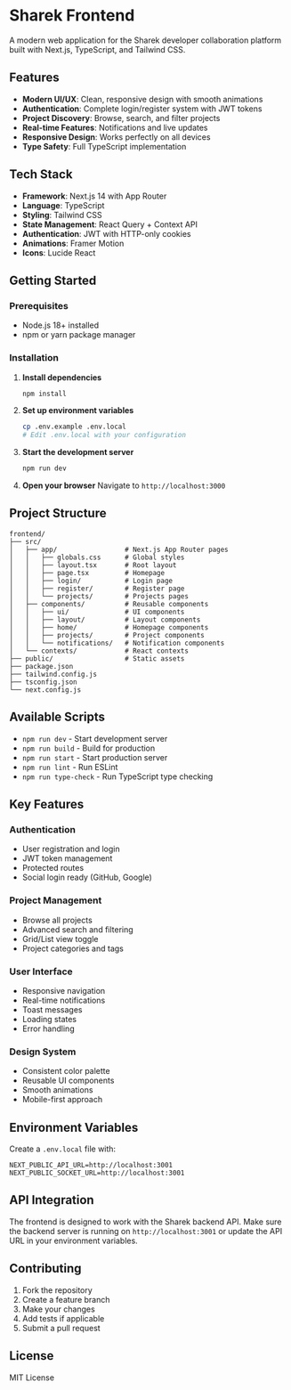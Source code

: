 # Sharek Frontend

A modern web application for the Sharek developer collaboration platform built with Next.js, TypeScript, and Tailwind CSS.

## Features

- **Modern UI/UX**: Clean, responsive design with smooth animations
- **Authentication**: Complete login/register system with JWT tokens
- **Project Discovery**: Browse, search, and filter projects
- **Real-time Features**: Notifications and live updates
- **Responsive Design**: Works perfectly on all devices
- **Type Safety**: Full TypeScript implementation

## Tech Stack

- **Framework**: Next.js 14 with App Router
- **Language**: TypeScript
- **Styling**: Tailwind CSS
- **State Management**: React Query + Context API
- **Authentication**: JWT with HTTP-only cookies
- **Animations**: Framer Motion
- **Icons**: Lucide React

## Getting Started

### Prerequisites

- Node.js 18+ installed
- npm or yarn package manager

### Installation

1. **Install dependencies**
   ```bash
   npm install
   ```

2. **Set up environment variables**
   ```bash
   cp .env.example .env.local
   # Edit .env.local with your configuration
   ```

3. **Start the development server**
   ```bash
   npm run dev
   ```

4. **Open your browser**
   Navigate to `http://localhost:3000`

## Project Structure

```
frontend/
├── src/
│   ├── app/                 # Next.js App Router pages
│   │   ├── globals.css      # Global styles
│   │   ├── layout.tsx       # Root layout
│   │   ├── page.tsx         # Homepage
│   │   ├── login/           # Login page
│   │   ├── register/        # Register page
│   │   └── projects/        # Projects pages
│   ├── components/          # Reusable components
│   │   ├── ui/              # UI components
│   │   ├── layout/          # Layout components
│   │   ├── home/            # Homepage components
│   │   ├── projects/        # Project components
│   │   └── notifications/   # Notification components
│   └── contexts/            # React contexts
├── public/                  # Static assets
├── package.json
├── tailwind.config.js
├── tsconfig.json
└── next.config.js
```

## Available Scripts

- `npm run dev` - Start development server
- `npm run build` - Build for production
- `npm run start` - Start production server
- `npm run lint` - Run ESLint
- `npm run type-check` - Run TypeScript type checking

## Key Features

### Authentication
- User registration and login
- JWT token management
- Protected routes
- Social login ready (GitHub, Google)

### Project Management
- Browse all projects
- Advanced search and filtering
- Grid/List view toggle
- Project categories and tags

### User Interface
- Responsive navigation
- Real-time notifications
- Toast messages
- Loading states
- Error handling

### Design System
- Consistent color palette
- Reusable UI components
- Smooth animations
- Mobile-first approach

## Environment Variables

Create a `.env.local` file with:

```env
NEXT_PUBLIC_API_URL=http://localhost:3001
NEXT_PUBLIC_SOCKET_URL=http://localhost:3001
```

## API Integration

The frontend is designed to work with the Sharek backend API. Make sure the backend server is running on `http://localhost:3001` or update the API URL in your environment variables.

## Contributing

1. Fork the repository
2. Create a feature branch
3. Make your changes
4. Add tests if applicable
5. Submit a pull request

## License

MIT License